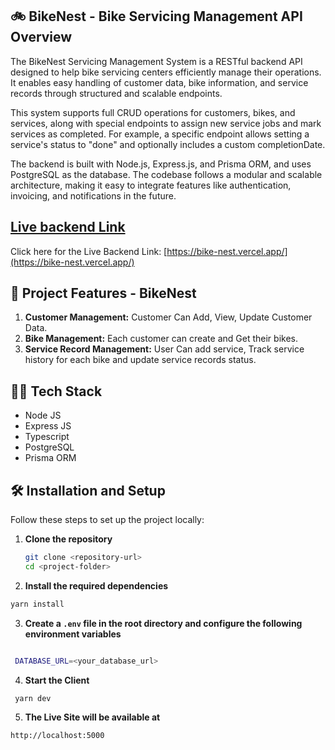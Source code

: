 ## :bike: BikeNest - Bike Servicing Management API Overview

The BikeNest Servicing Management System is a RESTful backend API designed to help bike servicing centers efficiently manage their operations. It enables easy handling of customer data, bike information, and service records through structured and scalable endpoints.

This system supports full CRUD operations for customers, bikes, and services, along with special endpoints to assign new service jobs and mark services as completed. For example, a specific endpoint allows setting a service's status to "done" and optionally includes a custom completionDate.

The backend is built with Node.js, Express.js, and Prisma ORM, and uses PostgreSQL as the database. The codebase follows a modular and scalable architecture, making it easy to integrate features like authentication, invoicing, and notifications in the future.

## [ Live backend Link](https://bike-nest.vercel.app/)

Click here for the Live Backend Link: [https://bike-nest.vercel.app/](https://bike-nest.vercel.app/)

## 🚀 Project Features - BikeNest

1. **Customer Management:** Customer Can Add, View, Update Customer Data.
2. **Bike Management:** Each customer can create and Get their bikes.
3. **Service Record Management:** User Can add service, Track service history for each bike and update service records status.

## 🧑‍💻 Tech Stack

- Node JS
- Express JS
- Typescript
- PostgreSQL
- Prisma ORM

## 🛠️ Installation and Setup

Follow these steps to set up the project locally:

1. **Clone the repository**

   ```bash
   git clone <repository-url>
   cd <project-folder>
   ```

2. **Install the required dependencies**

```bash
yarn install
```

3. **Create a `.env` file in the root directory and configure the following environment variables**

```bash

 DATABASE_URL=<your_database_url>

```

4. **Start the Client**

```bash
 yarn dev
```

5. **The Live Site will be available at**

```bash
http://localhost:5000
```
